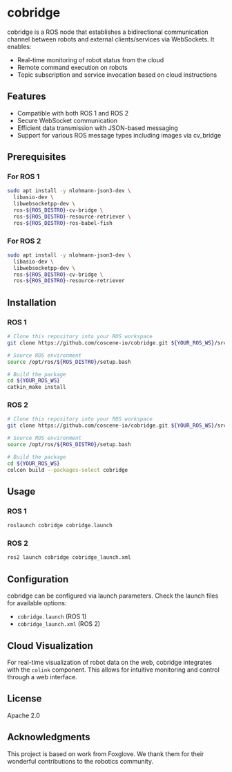 # cobridge

cobridge is a ROS node that establishes a bidirectional communication channel between robots and external clients/services via WebSockets. It enables:

- Real-time monitoring of robot status from the cloud
- Remote command execution on robots
- Topic subscription and service invocation based on cloud instructions

## Features

- Compatible with both ROS 1 and ROS 2
- Secure WebSocket communication
- Efficient data transmission with JSON-based messaging
- Support for various ROS message types including images via cv_bridge

## Prerequisites

### For ROS 1

```bash
sudo apt install -y nlohmann-json3-dev \
  libasio-dev \
  libwebsocketpp-dev \
  ros-${ROS_DISTRO}-cv-bridge \
  ros-${ROS_DISTRO}-resource-retriever \
  ros-${ROS_DISTRO}-ros-babel-fish
```

### For ROS 2

```bash
sudo apt install -y nlohmann-json3-dev \
  libasio-dev \
  libwebsocketpp-dev \
  ros-${ROS_DISTRO}-cv-bridge \
  ros-${ROS_DISTRO}-resource-retriever
```

## Installation

### ROS 1

```bash
# Clone this repository into your ROS workspace
git clone https://github.com/coscene-io/cobridge.git ${YOUR_ROS_WS}/src/cobridge

# Source ROS environment
source /opt/ros/${ROS_DISTRO}/setup.bash

# Build the package
cd ${YOUR_ROS_WS}
catkin_make install
```

### ROS 2

```bash
# Clone this repository into your ROS workspace
git clone https://github.com/coscene-io/cobridge.git ${YOUR_ROS_WS}/src/cobridge

# Source ROS environment
source /opt/ros/${ROS_DISTRO}/setup.bash

# Build the package
cd ${YOUR_ROS_WS}
colcon build --packages-select cobridge
```

## Usage

### ROS 1

```bash
roslaunch cobridge cobridge.launch
```

### ROS 2

```bash
ros2 launch cobridge cobridge_launch.xml
```

## Configuration

cobridge can be configured via launch parameters. Check the launch files for available options:

- `cobridge.launch` (ROS 1)
- `cobridge_launch.xml` (ROS 2)

## Cloud Visualization

For real-time visualization of robot data on the web, cobridge integrates with the `colink` component. This allows for intuitive monitoring and control through a web interface.

## License

Apache 2.0

## Acknowledgments

This project is based on work from Foxglove. We thank them for their wonderful contributions to the robotics community.
